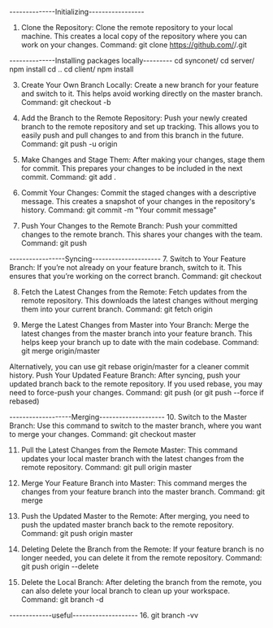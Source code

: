 --------------Initializing-----------------
1. Clone the Repository:
Clone the remote repository to your local machine. This creates a local copy of the repository where you can work on your changes.
Command: git clone https://github.com/<your-username>/<your-repo>.git

--------------Installing packages locally---------
cd synconet/
cd server/
npm install
cd ..
cd client/
npm install

3. Create Your Own Branch Locally:
Create a new branch for your feature and switch to it. This helps avoid working directly on the master branch.
Command: git checkout -b <your-branch-name>

4. Add the Branch to the Remote Repository:
Push your newly created branch to the remote repository and set up tracking. This allows you to easily push and pull changes to and from this branch in the future.
Command: git push -u origin <your-branch-name>

5. Make Changes and Stage Them:
After making your changes, stage them for commit. This prepares your changes to be included in the next commit.
Command: git add .

6. Commit Your Changes:
Commit the staged changes with a descriptive message. This creates a snapshot of your changes in the repository's history.
Command: git commit -m "Your commit message"

7. Push Your Changes to the Remote Branch:
Push your committed changes to the remote branch. This shares your changes with the team.
Command: git push

-----------------Syncing---------------------
7. Switch to Your Feature Branch:
If you’re not already on your feature branch, switch to it. This ensures that you’re working on the correct branch.
Command: git checkout <your-branch-name>

8. Fetch the Latest Changes from the Remote:
Fetch updates from the remote repository. This downloads the latest changes without merging them into your current branch.
Command: git fetch origin

9. Merge the Latest Changes from Master into Your Branch:
Merge the latest changes from the master branch into your feature branch. This helps keep your branch up to date with the main codebase.
Command: git merge origin/master

Alternatively, you can use git rebase origin/master for a cleaner commit history.
Push Your Updated Feature Branch:
After syncing, push your updated branch back to the remote repository. If you used rebase, you may need to force-push your changes.
Command: git push (or git push --force if rebased)

-------------------Merging--------------------
10. Switch to the Master Branch:
Use this command to switch to the master branch, where you want to merge your changes.
Command: git checkout master

11. Pull the Latest Changes from the Remote Master:
This command updates your local master branch with the latest changes from the remote repository.
Command: git pull origin master

12. Merge Your Feature Branch into Master:
This command merges the changes from your feature branch into the master branch.
Command: git merge <your-branch-name>

13. Push the Updated Master to the Remote:
After merging, you need to push the updated master branch back to the remote repository.
Command: git push origin master

14. Deleting
Delete the Branch from the Remote:
If your feature branch is no longer needed, you can delete it from the remote repository.
Command: git push origin --delete <your-branch-name>

15. Delete the Local Branch:
After deleting the branch from the remote, you can also delete your local branch to clean up your workspace.
Command: git branch -d <your-branch-name>

-------------useful--------------------
16. git branch -vv
